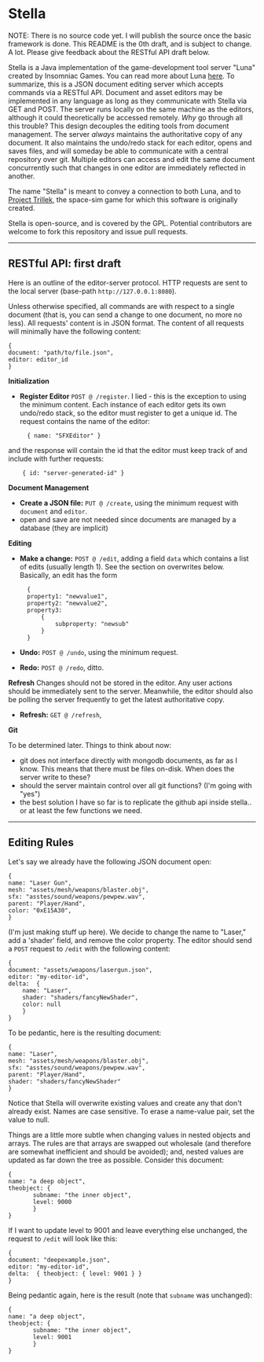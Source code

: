 Stella
======

NOTE: There is no source code yet. I will publish the source once the basic framework is done. This README is the 0th draft, and is subject to change. A lot. Please give feedback about the RESTful API draft below.

Stella is a Java implementation of the game-development tool server "Luna" created by Insomniac Games. You can read more about Luna [here][1]. To summarize, this is a JSON document editing server which accepts commands via a RESTful API. Document and asset editors may be implemented in any language as long as they communicate with Stella via GET and POST. The server runs locally on the same machine as the editors, although it could theoretically be accessed remotely. _Why_ go through all this trouble? This design decouples the editing tools from document management. The server _always_ maintains the authoritative copy of any document. It also maintains the undo/redo stack for each editor, opens and saves files, and will someday be able to communicate with a central repository over git. Multiple editors can access and edit the same document concurrently such that changes in one editor are immediately reflected in another.

The name "Stella" is meant to convey a connection to both Luna, and to [Project Trillek][2], the space-sim game for which this software is originally created.

Stella is open-source, and is covered by the GPL. Potential contributors are welcome to fork this repository and issue pull requests.

---------

RESTful API: first draft
-----

Here is an outline of the editor-server protocol. HTTP requests are sent to the local server (base-path `http://127.0.0.1:8080`).

Unless otherwise specified, all commands are with respect to a single document (that is, you can send a change to one document, no more no less). All requests' content is in JSON format. The content of all requests will minimally have the following content:

	{
	document: "path/to/file.json",
	editor: editor_id
	}

__Initialization__

* __Register Editor__ `POST @ /register`. I lied - this is the exception to using the minimum content. Each instance of each editor gets its own undo/redo stack, so the editor must register to get a unique id. The request contains the name of the editor:

		{ name: "SFXEditor" }

and the response will contain the id that the editor must keep track of and include with further requests:

		{ id: "server-generated-id" }

__Document Management__

* __Create a JSON file:__ `PUT @ /create`, using the minimum request with `document` and `editor`.
* open and save are not needed since documents are managed by a database (they are implicit)

__Editing__

* __Make a change:__ `POST @ /edit`, adding a field `data` which contains a list of edits (usually length 1). See the section on overwrites below. Basically, an edit has the form

		{
		property1: "newvalue1",
		property2: "newvalue2",
		property3: 
			{
				subproperty: "newsub"
			}
		}
    
* __Undo:__ `POST @ /undo`, using the minimum request.
* __Redo:__ `POST @ /redo`, ditto.

__Refresh__ Changes should not be stored in the editor. Any user actions should be immediately sent to the server. Meanwhile, the editor should also be polling the server frequently to get the latest authoritative copy.

* __Refresh:__ `GET @ /refresh`, 

__Git__

To be determined later. Things to think about now:

* git does not interface directly with mongodb documents, as far as I know. This means that there must be files on-disk. When does the server write to these?
* should the server maintain control over all git functions? (I'm going with "yes")
* the best solution I have so far is to replicate the github api inside stella.. or at least the few functions we need.

---

Editing Rules
----

Let's say we already have the following JSON document open:

	{
	name: "Laser Gun",
	mesh: "assets/mesh/weapons/blaster.obj",
	sfx: "asstes/sound/weapons/pewpew.wav",
	parent: "Player/Hand",
	color: "0xE15A30",
	}

(I'm just making stuff up here). We decide to change the name to "Laser," add a 'shader' field, and remove the color property. The editor should send a `POST` request to `/edit` with the following content:

	{
	document: "assets/weapons/lasergun.json",
	editor: "my-editor-id",
	delta:  {
		name: "Laser",
		shader: "shaders/fancyNewShader",
		color: null
		}
	}

To be pedantic, here is the resulting document:

	{
	name: "Laser",
	mesh: "assets/mesh/weapons/blaster.obj",
	sfx: "asstes/sound/weapons/pewpew.wav",
	parent: "Player/Hand",
	shader: "shaders/fancyNewShader"
	}

Notice that Stella will overwrite existing values and create any that don't already exist. Names are case sensitive. To erase a name-value pair, set the value to null.

Things are a little more subtle when changing values in nested objects and arrays. The rules are that arrays are swapped out wholesale (and therefore are somewhat inefficient and should be avoided); and, nested values are updated as far down the tree as possible. Consider this document:

	{
	name: "a deep object",
	theobject: {
		   subname: "the inner object",
		   level: 9000
		   }
	}

If I want to update level to 9001 and leave everything else unchanged, the request to `/edit` will look like this:

	{
	document: "deepexample.json",
	editor: "my-editor-id",
	delta:  { theobject: { level: 9001 } }
	}

Being pedantic again, here is the result (note that `subname` was unchanged):

	{
	name: "a deep object",
	theobject: {
		   subname: "the inner object",
		   level: 9001
		   }
	}
	
[1]: http://www.itshouldjustworktm.com/?p=875
[2]: http://www.trillek.org
